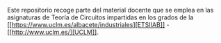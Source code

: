 Este repositorio recoge parte del material docente que se emplea en las asignaturas de Teoría de Circuitos impartidas en los grados de la [[https://www.uclm.es/albacete/industriales][ETSIIAB]] - [[http://www.uclm.es/][UCLM]].
